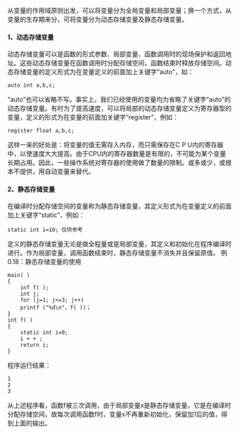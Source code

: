 从变量的作用域原则出发，可以将变量分为全局变量和局部变量；换一个方式，从变量的生存期来分，可将变量分为动态存储变量及静态存储变量。

#### 1、动态存储变量

动态存储变量可以是函数的形式参数、局部变量、函数调用时的现场保护和返回地址。这些动态存储变量在函数调用时分配存储空间，函数结束时释放存储空间。动态存储变量的定义形式为在变量定义的前面加上关键字“auto”，如：

```  
auto int a,b,c;
```

“auto”也可以省略不写。事实上，我们已经使用的变量均为省略了关键字“auto”的动态存储变量。有时为了提高速度，可以将局部的动态存储变量定义为寄存器型的变量，定义的形式为在变量的前面加关键字“register”，例如：

	register float a,b,c;

这样一来的好处是：将变量的值无需存入内存，而只需保存在C P U内的寄存器中，以使速度大大提高。由于CPU内的寄存器数量是有限的，不可能为某个变量长期占用。因此，一些操作系统对寄存器的使用做了数量的限制。或多或少，或根本不提供，用自动变量来替代。

#### 2、静态存储变量

在编译时分配存储空间的变量称为静态存储变量，其定义形式为在变量定义的前面加上关键字“static”，例如：

	static int i=10; 仅供参考

定义的静态存储变量无论是做全程量或是局部变量，其定义和初始化在程序编译时进行。作为局部变量，调用函数结束时，静态存储变量不消失并且保留原值。
例0.18：静态存储变量的使用

```  
main( )
{
	inf f( );
	int j;
	for (j=1; j<=3; j++)
	printf ("%d\n"，f( ))；
}
int f( )
{
	static int i=0;
	i + + ;
	return i;
}
```

程序运行结果：

```  
1
2
3
```

从上述程序看，函数f被三次调用，由于局部变量x是静态存储变量，它是在编译时分配存储空间，故每次调用函数f时，变量x不再重新初始化，保留加1后的值，得到上面的输出。
